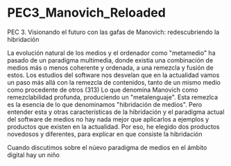 # PEC3_Manovich_Reloaded
PEC 3. Visionando el futuro con las gafas de Manovich: redescubriendo la hibridación

La evolución natural de los medios y el ordenador como "metamedio" ha pasado de un paradigma multimedia, donde existia una combinación de medios más o menos coherente y ordenada, a una remezcla y fusión de estos. Los estudios del software nos desvelan que en la actualidad vamos un paso más allá con la remezcla de contenidos, tanto de un mismo medio como procedente de otros (313) Lo que denomína Manovich como remezclabilidad profunda, produciendo un "metalenguaje". Esta remezlca es la esencia de lo que denominamos "hibridación de medios". Pero entender esta y otras características de la hibridación y el paradigma actual del software de medios no hay nada mejor que aplicarlos a ejemplos y productos que existen en la actualidad. Por eso, he elegido dos productos novedosos y diferentes, para explicar en que consiste la hibridación 

Cuando discutimos sobre el núevo paradigma de medios en el ámbito digital hay un niño 
